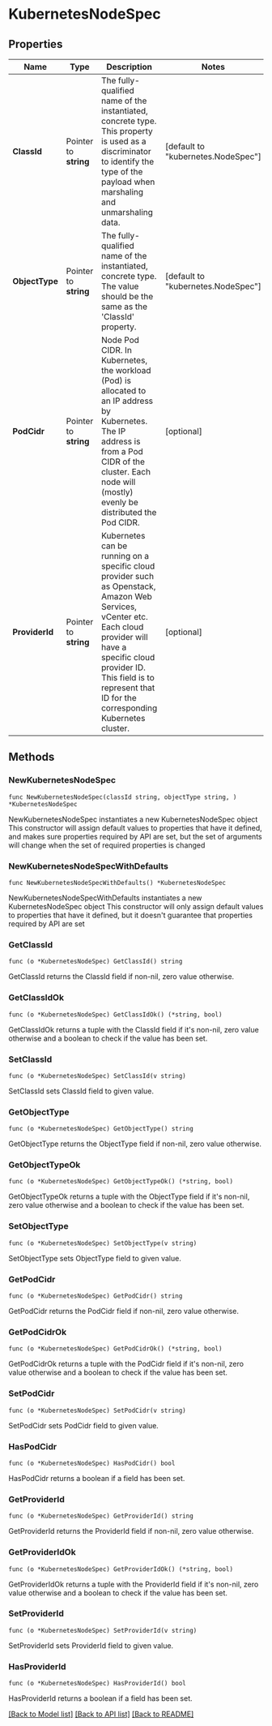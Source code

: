 # KubernetesNodeSpec

## Properties

Name | Type | Description | Notes
------------ | ------------- | ------------- | -------------
**ClassId** | Pointer to **string** | The fully-qualified name of the instantiated, concrete type. This property is used as a discriminator to identify the type of the payload when marshaling and unmarshaling data. | [default to "kubernetes.NodeSpec"]
**ObjectType** | Pointer to **string** | The fully-qualified name of the instantiated, concrete type. The value should be the same as the &#39;ClassId&#39; property. | [default to "kubernetes.NodeSpec"]
**PodCidr** | Pointer to **string** | Node Pod CIDR. In Kubernetes, the workload (Pod) is allocated to an IP address by Kubernetes. The IP address is from a Pod CIDR of the cluster. Each node will (mostly) evenly be distributed the Pod CIDR. | [optional] 
**ProviderId** | Pointer to **string** | Kubernetes can be running on a specific cloud provider such as Openstack, Amazon Web Services, vCenter etc. Each cloud provider will have a specific cloud provider ID. This field is to represent that ID for the corresponding Kubernetes cluster. | [optional] 

## Methods

### NewKubernetesNodeSpec

`func NewKubernetesNodeSpec(classId string, objectType string, ) *KubernetesNodeSpec`

NewKubernetesNodeSpec instantiates a new KubernetesNodeSpec object
This constructor will assign default values to properties that have it defined,
and makes sure properties required by API are set, but the set of arguments
will change when the set of required properties is changed

### NewKubernetesNodeSpecWithDefaults

`func NewKubernetesNodeSpecWithDefaults() *KubernetesNodeSpec`

NewKubernetesNodeSpecWithDefaults instantiates a new KubernetesNodeSpec object
This constructor will only assign default values to properties that have it defined,
but it doesn't guarantee that properties required by API are set

### GetClassId

`func (o *KubernetesNodeSpec) GetClassId() string`

GetClassId returns the ClassId field if non-nil, zero value otherwise.

### GetClassIdOk

`func (o *KubernetesNodeSpec) GetClassIdOk() (*string, bool)`

GetClassIdOk returns a tuple with the ClassId field if it's non-nil, zero value otherwise
and a boolean to check if the value has been set.

### SetClassId

`func (o *KubernetesNodeSpec) SetClassId(v string)`

SetClassId sets ClassId field to given value.


### GetObjectType

`func (o *KubernetesNodeSpec) GetObjectType() string`

GetObjectType returns the ObjectType field if non-nil, zero value otherwise.

### GetObjectTypeOk

`func (o *KubernetesNodeSpec) GetObjectTypeOk() (*string, bool)`

GetObjectTypeOk returns a tuple with the ObjectType field if it's non-nil, zero value otherwise
and a boolean to check if the value has been set.

### SetObjectType

`func (o *KubernetesNodeSpec) SetObjectType(v string)`

SetObjectType sets ObjectType field to given value.


### GetPodCidr

`func (o *KubernetesNodeSpec) GetPodCidr() string`

GetPodCidr returns the PodCidr field if non-nil, zero value otherwise.

### GetPodCidrOk

`func (o *KubernetesNodeSpec) GetPodCidrOk() (*string, bool)`

GetPodCidrOk returns a tuple with the PodCidr field if it's non-nil, zero value otherwise
and a boolean to check if the value has been set.

### SetPodCidr

`func (o *KubernetesNodeSpec) SetPodCidr(v string)`

SetPodCidr sets PodCidr field to given value.

### HasPodCidr

`func (o *KubernetesNodeSpec) HasPodCidr() bool`

HasPodCidr returns a boolean if a field has been set.

### GetProviderId

`func (o *KubernetesNodeSpec) GetProviderId() string`

GetProviderId returns the ProviderId field if non-nil, zero value otherwise.

### GetProviderIdOk

`func (o *KubernetesNodeSpec) GetProviderIdOk() (*string, bool)`

GetProviderIdOk returns a tuple with the ProviderId field if it's non-nil, zero value otherwise
and a boolean to check if the value has been set.

### SetProviderId

`func (o *KubernetesNodeSpec) SetProviderId(v string)`

SetProviderId sets ProviderId field to given value.

### HasProviderId

`func (o *KubernetesNodeSpec) HasProviderId() bool`

HasProviderId returns a boolean if a field has been set.


[[Back to Model list]](../README.md#documentation-for-models) [[Back to API list]](../README.md#documentation-for-api-endpoints) [[Back to README]](../README.md)


